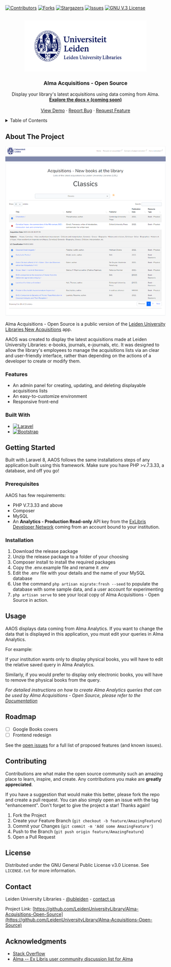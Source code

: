 [![Contributors][contributors-shield]][contributors-url]
[![Forks][forks-shield]][forks-url]
[![Stargazers][stars-shield]][stars-url]
[![Issues][issues-shield]][issues-url]
[![GNU V.3 License][license-shield]][license-url]

<!-- Leiden University Libraries Logo -->
<br />
<div align="center">
  <a href="https://github.com/LeidenUniversityLibrary/Alma-Acquisitions-Open-Source">
    <img src="README/ul_logo.png" alt="Leiden University Libraries Logo" height="160">
  </a>

<h3 align="center">Alma Acquisitions - Open Source</h3>

  <p align="center">
    Display your library's latest acquisitions using data coming from Alma.
    <br />
    <!--TODO-->
    <a href="#"><strong>Explore the docs » (coming soon)</strong></a>
    <br />
    <br />
    <a href="https://acquisitions.library.universiteitleiden.nl">View Demo</a>
    ·
    <a href="https://github.com/LeidenUniversityLibrary/Alma-Acquisitions-Open-Source/issues">Report Bug</a>
    ·
    <a href="https://github.com/LeidenUniversityLibrary/Alma-Acquisitions-Open-Source/issues">Request Feature</a>
  </p>
</div>

<details>
  <summary>Table of Contents</summary>
  <ol>
    <li>
      <a href="#about-the-project">About The Project</a>
      <ul>
        <li><a href="#built-with">Built With</a></li>
      </ul>
    </li>
    <li>
      <a href="#getting-started">Getting Started</a>
      <ul>
        <li><a href="#prerequisites">Prerequisites</a></li>
        <li><a href="#installation">Installation</a></li>
      </ul>
    </li>
    <li><a href="#usage">Usage</a></li>
    <li><a href="#roadmap">Roadmap</a></li>
    <li><a href="#contributing">Contributing</a></li>
    <li><a href="#license">License</a></li>
    <li><a href="#contact">Contact</a></li>
    <li><a href="#acknowledgments">Acknowledgments</a></li>
  </ol>
</details>

## About The Project

[![Alma Acquisitions - Open Source][product-screenshot]](https://acquisitions.library.universiteitleiden.nl)

Alma Acquisitions - Open Source is a public version of the [Leiden University Libraries New Acquisitions](https://acquisitions.library.universiteitleiden.nl) app.

AAOS was created to display the latest acquisitions made at Leiden University Libraries: e-books, journals, e-journals, etc. It was designed to allow the library's employees to manage the acquisitions lists via an clear and user-friendly interface, rather than depending on the actions of a developer to create or modify them.

### Features

* An admin panel for creating, updating, and deleting displayable acquisitions lists
* An easy-to-customize environment
* Responsive front-end

### Built With

* [![Laravel][Laravel.com]][Laravel-url]
* [![Bootstrap][Bootstrap.com]][Bootstrap-url]

## Getting Started

Built with Laravel 8, AAOS follows the same installations steps of any application built using this framework. Make sure you have PHP >v.7.3.33, a database, and off you go!

### Prerequisites

AAOS has few requirements:

* PHP V.7.3.33 and above
* Composer
* MySQL
* An **Analytics - Production Read-only** API key from the [ExLibris Developer Network](https://developers.exlibrisgroup.com/) coming from an account bound to your institution.

### Installation

1. Download the release package
2. Unzip the release package to a folder of your choosing
3. Composer install to install the required packages
4. Copy the .env.example file and rename it .env
5. Edit the .env file with your details and the name of your MySQL database
6. Use the command ```php artisan migrate:fresh --seed``` to populate the database with some sample data, and a user account for experimenting
7. ```php artisan serve``` to see your local copy of Alma Acquisitions - Open Source in action.

## Usage

AAOS displays data coming from Alma Analytics. If you want to change the data that is displayed in this application, you must edit your queries in Alma Analytics.

For example:

If your institution wants only to display physical books, you will have to edit the relative saved query in Alma Analytics.

Similarly, if you would prefer to display only electronic books, you will have to remove the physical books from the query.

*For detailed instructions on how to create Alma Analytics queries that can be used by Alma Acquisitions - Open Source, please refer to the [Documentation](https://example.com)*

## Roadmap

* [ ] Google Books covers
* [ ] Frontend redesign

See the [open issues](https://github.com/LeidenUniversityLibrary/Alma-Acquisitions-Open-Source/issues) for a full list of proposed features (and known issues).

## Contributing

Contributions are what make the open source community such an amazing place to learn, inspire, and create. Any contributions you make are **greatly appreciated**.

If you have a suggestion that would make this better, please fork the repo and create a pull request. You can also simply open an issue with the tag "enhancement".
Don't forget to give the project a star! Thanks again!

1. Fork the Project
2. Create your Feature Branch (`git checkout -b feature/AmazingFeature`)
3. Commit your Changes (`git commit -m 'Add some AmazingFeature'`)
4. Push to the Branch (`git push origin feature/AmazingFeature`)
5. Open a Pull Request

## License

Distributed under the GNU General Public License v3.0 License. See `LICENSE.txt` for more information.

## Contact

Leiden University Libraries - [@ubleiden](https://twitter.com/ubleiden) - [contact us](https://www.library.universiteitleiden.nl/about-us/contact)

Project Link: [https://github.com/LeidenUniversityLibrary/Alma-Acquisitions-Open-Source](https://github.com/LeidenUniversityLibrary/Alma-Acquisitions-Open-Source)

## Acknowledgments

* [Stack Overflow](https://stackoverflow.com/)
* [Alma -- Ex Libris user community discussion list for Alma](https://exlibrisusers.org/listinfo/alma)

<!-- MARKDOWN LINKS & IMAGES -->
<!-- https://www.markdownguide.org/basic-syntax/#reference-style-links -->
[contributors-shield]: https://img.shields.io/github/contributors/LeidenUniversityLibrary/Alma-Acquisitions-Open-Source.svg?style=for-the-badge
[contributors-url]: https://github.com/LeidenUniversityLibrary/Alma-Acquisitions-Open-Source/graphs/contributors
[forks-shield]: https://img.shields.io/github/forks/LeidenUniversityLibrary/Alma-Acquisitions-Open-Source.svg?style=for-the-badge
[forks-url]: https://github.com/LeidenUniversityLibrary/Alma-Acquisitions-Open-Source/network/members
[stars-shield]: https://img.shields.io/github/stars/LeidenUniversityLibrary/Alma-Acquisitions-Open-Source.svg?style=for-the-badge
[stars-url]: https://github.com/LeidenUniversityLibrary/Alma-Acquisitions-Open-Source/stargazers
[issues-shield]: https://img.shields.io/github/issues/LeidenUniversityLibrary/Alma-Acquisitions-Open-Source.svg?style=for-the-badge
[issues-url]: https://github.com/LeidenUniversityLibrary/Alma-Acquisitions-Open-Source/issues
[license-shield]: https://img.shields.io/github/license/LeidenUniversityLibrary/Alma-Acquisitions-Open-Source.svg?style=for-the-badge
[license-url]: https://github.com/LeidenUniversityLibrary/Alma-Acquisitions-Open-Source/blob/master/LICENSE.txt
[linkedin-shield]: https://img.shields.io/badge/-LinkedIn-black.svg?style=for-the-badge&logo=linkedin&colorB=555
[linkedin-url]: https://linkedin.com/in/linkedin_username
[product-screenshot]: README/screenshot.png
[Laravel.com]: https://img.shields.io/badge/Laravel-FF2D20?style=for-the-badge&logo=laravel&logoColor=white
[Laravel-url]: https://laravel.com
[Bootstrap.com]: https://img.shields.io/badge/Bootstrap-563D7C?style=for-the-badge&logo=bootstrap&logoColor=white
[Bootstrap-url]: https://getbootstrap.com
